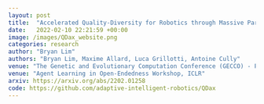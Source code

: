 ```yaml
---
layout: post
title:  "Accelerated Quality-Diversity for Robotics through Massive Parallelism"
date:   2022-02-10 22:21:59 +00:00
image: /images/QDax_website.png
categories: research
author: "Bryan Lim"
authors: "Bryan Lim, Maxime Allard, Luca Grillotti, Antoine Cully"
venue: "The Genetic and Evolutionary Computation Conference (GECCO) - Poster"
venue: "Agent Learning in Open-Endedness Workshop, ICLR"
arxiv: https://arxiv.org/abs/2202.01258
code: https://github.com/adaptive-intelligent-robotics/QDax
---
```

 
